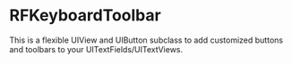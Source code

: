 RFKeyboardToolbar
=================

This is a flexible UIView and UIButton subclass to add customized buttons and toolbars to your UITextFields/UITextViews.
